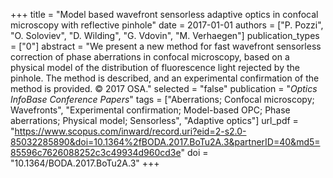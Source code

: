 +++
title = "Model based wavefront sensorless adaptive optics in confocal microscopy with reflective pinhole"
date = 2017-01-01
authors = ["P. Pozzi", "O. Soloviev", "D. Wilding", "G. Vdovin", "M. Verhaegen"]
publication_types = ["0"]
abstract = "We present a new method for fast wavefront sensorless correction of phase aberrations in confocal microscopy, based on a physical model of the distribution of fluorescence light rejected by the pinhole. The method is described, and an experimental confirmation of the method is provided. © 2017 OSA."
selected = "false"
publication = "*Optics InfoBase Conference Papers*"
tags = ["Aberrations; Confocal microscopy; Wavefronts", "Experimental confirmation; Model-based OPC; Phase aberrations; Physical model; Sensorless", "Adaptive optics"]
url_pdf = "https://www.scopus.com/inward/record.uri?eid=2-s2.0-85032285890&doi=10.1364%2fBODA.2017.BoTu2A.3&partnerID=40&md5=85596c7626088252c3c49934d960cd3e"
doi = "10.1364/BODA.2017.BoTu2A.3"
+++

